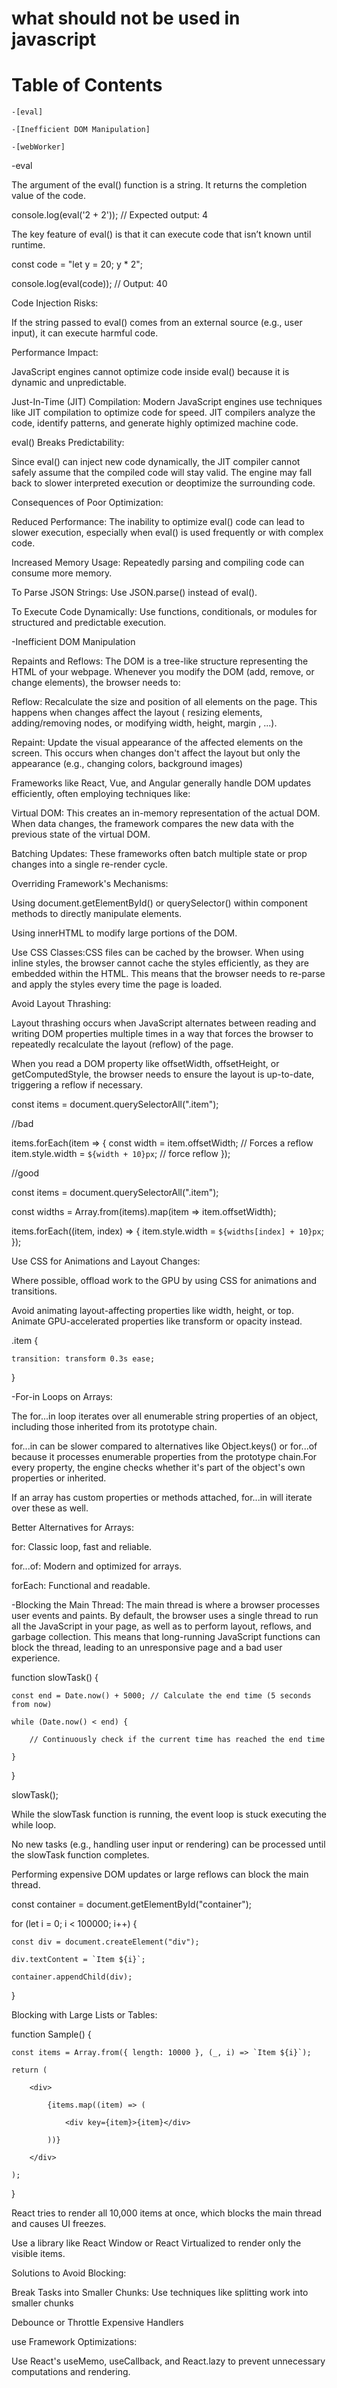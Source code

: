 # what should not be used in javascript

# Table of Contents

    -[eval]
  
    -[Inefficient DOM Manipulation]
  
    -[webWorker]

-eval

The argument of the eval() function is a string. It returns the completion value of the code.

console.log(eval('2 + 2')); // Expected output: 4

The key feature of eval() is that it can execute code that isn’t known until runtime.

const code = "let y = 20; y * 2";

console.log(eval(code)); // Output: 40

Code Injection Risks:

If the string passed to eval() comes from an external source (e.g., user input), it can execute harmful code.

Performance Impact:

JavaScript engines cannot optimize code inside eval() because it is dynamic and unpredictable.

Just-In-Time (JIT) Compilation: Modern JavaScript engines use techniques like JIT compilation to optimize code for speed. JIT compilers analyze the code, identify patterns, and generate highly optimized machine code.

eval() Breaks Predictability:

Since eval() can inject new code dynamically, the JIT compiler cannot safely assume that the compiled code will stay valid. The engine may fall back to slower interpreted execution or deoptimize the surrounding code.

Consequences of Poor Optimization:

Reduced Performance: The inability to optimize eval() code can lead to slower execution, especially when eval() is used frequently or with complex code.

Increased Memory Usage: Repeatedly parsing and compiling code can consume more memory.

To Parse JSON Strings: Use JSON.parse() instead of eval().

To Execute Code Dynamically: Use functions, conditionals, or modules for structured and predictable execution.

-Inefficient DOM Manipulation

Repaints and Reflows: The DOM is a tree-like structure representing the HTML of your webpage. Whenever you modify the DOM (add, remove, or change elements), the browser needs to:

Reflow: Recalculate the size and position of all elements on the page. This happens when changes affect the layout ( resizing elements, adding/removing nodes, or modifying width, height, margin , ...).

Repaint: Update the visual appearance of the affected elements on the screen. This occurs when changes don't affect the layout but only the appearance (e.g., changing colors, background images)


Frameworks like React, Vue, and Angular generally handle DOM updates efficiently, often employing techniques like:

Virtual DOM: This creates an in-memory representation of the actual DOM. When data changes, the framework compares the new data with the previous state of the virtual DOM.

Batching Updates: These frameworks often batch multiple state or prop changes into a single re-render cycle. 

Overriding Framework's Mechanisms:

Using document.getElementById() or querySelector() within component methods to directly manipulate elements.

Using innerHTML to modify large portions of the DOM.

Use CSS Classes:CSS files can be cached by the browser. When using inline styles, the browser cannot cache the styles efficiently, as they are embedded within the HTML. This means that the browser needs to re-parse and apply the styles every time the page is loaded.

 Avoid Layout Thrashing:

Layout thrashing occurs when JavaScript alternates between reading and writing DOM properties multiple times in a way that forces the browser to repeatedly recalculate the layout (reflow) of the page.

When you read a DOM property like offsetWidth, offsetHeight, or getComputedStyle, the browser needs to ensure the layout is up-to-date, triggering a reflow if necessary.

const items = document.querySelectorAll(".item");

//bad

items.forEach(item => {
    const width = item.offsetWidth; // Forces a reflow
    item.style.width = `${width + 10}px`; // force reflow
});

//good

const items = document.querySelectorAll(".item");

const widths = Array.from(items).map(item => item.offsetWidth);

items.forEach((item, index) => {
    item.style.width = `${widths[index] + 10}px`;
});

 Use CSS for Animations and Layout Changes:

 Where possible, offload work to the GPU by using CSS for animations and transitions.

Avoid animating layout-affecting properties like width, height, or top. Animate GPU-accelerated properties like transform or opacity instead.

.item {

    transition: transform 0.3s ease;
    
}

-For-in Loops on Arrays:

The for...in loop iterates over all enumerable string properties of an object, including those inherited from its prototype chain.

for...in can be slower compared to alternatives like Object.keys() or for...of because it processes enumerable properties from the prototype chain.For every property, the engine checks whether it's part of the object's own properties or inherited.

If an array has custom properties or methods attached, for...in will iterate over these as well.

Better Alternatives for Arrays:

for: Classic loop, fast and reliable.

for...of: Modern and optimized for arrays.

forEach: Functional and readable.

-Blocking the Main Thread:
The main thread is where a browser processes user events and paints. By default, the browser uses a single thread to run all the JavaScript in your page, as well as to perform layout, reflows, and garbage collection. This means that long-running JavaScript functions can block the thread, leading to an unresponsive page and a bad user experience.

function slowTask() {

    const end = Date.now() + 5000; // Calculate the end time (5 seconds from now)

    while (Date.now() < end) {
    
        // Continuously check if the current time has reached the end time
    
    }
    
}

slowTask();

While the slowTask function is running, the event loop is stuck executing the while loop.

No new tasks (e.g., handling user input or rendering) can be processed until the slowTask function completes.

Performing expensive DOM updates or large reflows can block the main thread.

const container = document.getElementById("container");

for (let i = 0; i < 100000; i++) {

    const div = document.createElement("div");
    
    div.textContent = `Item ${i}`;
    
    container.appendChild(div);

}

Blocking with Large Lists or Tables:

function Sample() {
    
    const items = Array.from({ length: 10000 }, (_, i) => `Item ${i}`);
    
    return (
    
        <div>
        
            {items.map((item) => (
            
                <div key={item}>{item}</div>
           
            ))}
            
        </div>
   
    );
    
}

React tries to render all 10,000 items at once, which blocks the main thread and causes UI freezes.

Use a library like React Window or React Virtualized to render only the visible items.

Solutions to Avoid Blocking:

Break Tasks into Smaller Chunks: Use techniques like splitting work into smaller chunks

Debounce or Throttle Expensive Handlers

use Framework Optimizations:

Use React's useMemo, useCallback, and React.lazy to prevent unnecessary computations and rendering.



  
